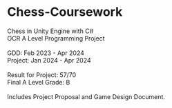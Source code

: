 # Chess-Coursework
Chess in Unity Engine with C#<br/>OCR A Level Programming Project<br/><br/>GDD: Feb 2023 - Apr 2024<br/>Project: Jan 2024 - Apr 2024<br/><br/>Result for Project: 57/70<br/>Final A Level Grade: B<br/><br/>Includes Project Proposal and Game Design Document.

